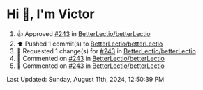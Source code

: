 <h1>Hi 👋, I'm Victor </h1>

<!--RECENT_ACTIVITY:start-->
1. 👍 Approved [#243](https://github.com/BetterLectio/betterLectio/pull/243#pullrequestreview-2230538918) in [BetterLectio/betterLectio](https://github.com/BetterLectio/betterLectio)<br>
2. ⬆️ Pushed 1 commit(s) to [BetterLectio/betterLectio](https://github.com/BetterLectio/betterLectio)<br>
3. 🔴 Requested 1 change(s) for [#243](https://github.com/BetterLectio/betterLectio/pull/243#pullrequestreview-2230211406) in [BetterLectio/betterLectio](https://github.com/BetterLectio/betterLectio)<br>
4. 💬 Commented on [#243](https://github.com/BetterLectio/betterLectio/pull/243#discussion_r1711479187) in [BetterLectio/betterLectio](https://github.com/BetterLectio/betterLectio)<br>
5. 💬 Commented on [#243](https://github.com/BetterLectio/betterLectio/pull/243#discussion_r1711478570) in [BetterLectio/betterLectio](https://github.com/BetterLectio/betterLectio)<br>
<!--RECENT_ACTIVITY:end-->

<!--RECENT_ACTIVITY:last_update-->
Last Updated: Sunday, August 11th, 2024, 12:50:39 PM
<!--RECENT_ACTIVITY:last_update_end-->
